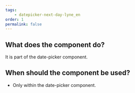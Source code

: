 ```yaml
---
tags: 
    - datepicker-next-day-lyne_en
order: 1
permalink: false
---
```


## What does the component do?
It is part of the date-picker component.

## When should the component be used?
* Only within the date-picker component.